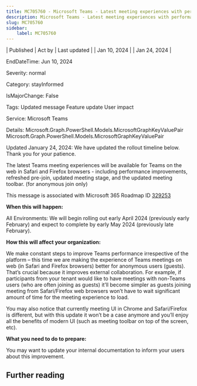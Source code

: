 ```yaml
---
title: MC705760 - Microsoft Teams - Latest meeting experiences with performance improvements on web for Safari and Firefox (for guests)
description: Microsoft Teams - Latest meeting experiences with performance improvements on web for Safari and Firefox (for guests)
slug: MC705760
sidebar:
    label: MC705760
---
```


| Published | Act by | Last updated |
| Jan 10, 2024 |  | Jan 24, 2024 |

EndDateTime: Jun 10, 2024

Severity: normal

Category: stayInformed

IsMajorChange: False

Tags: Updated message Feature update User impact

Service: Microsoft Teams

Details: Microsoft.Graph.PowerShell.Models.MicrosoftGraphKeyValuePair Microsoft.Graph.PowerShell.Models.MicrosoftGraphKeyValuePair

<p>Updated January 24, 2024: We have updated the rollout timeline below. Thank you for your patience.</p><p>The latest Teams meeting experiences will be available for Teams on the web in Safari and Firefox browsers - including performance improvements, refreshed pre-join, updated meeting stage, and the updated meeting toolbar. (for anonymous join only)&nbsp;<br></p><p>This message is associated with Microsoft 365 Roadmap ID <a href="https://www.microsoft.com/microsoft-365/roadmap?rtc=1%26filters=&amp;searchterms=329253" target="_blank">329253</a></p><p><b>When this will happen:</b></p><p>All Environments: We will begin rolling out early April 2024 (previously early February) and expect to complete by early May 2024 (previously late February).</p><p><b>How this will affect your organization:</b></p><p>We make constant steps to improve Teams performance irrespective of the platform – this time we are making the experience of Teams meetings on web (in Safari and Firefox browsers) better for anonymous users (guests). That’s crucial because it improves external collaboration. For example, if participants from your tenant would like to have meetings with non-Teams users (who are often joining as guests) it’ll become simpler as guests joining meeting from Safari/Firefox web browsers won’t have to wait significant amount of time for the meeting experience to load.&nbsp;</p><p>You may also notice that currently meeting UI in Chrome and Safari/Firefox is different, but with this update it won’t be a case anymore and you’ll enjoy all the benefits of modern UI (such as meeting toolbar on top of the screen, etc).&nbsp;</p><p><b>What you need to do to prepare:</b></p><p>You may want to update your internal documentation to inform your users about this improvement.</p>

## Further reading

